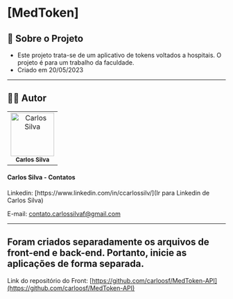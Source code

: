 # [MedToken]

## :page_facing_up: Sobre o Projeto
 - Este projeto trata-se de um aplicativo de tokens voltados a hospitais. O projeto é para um trabalho da faculdade.
 - Criado em 20/05/2023
---

## :man_technologist: Autor

<table class="author">
  <tr>
    <td align="center">
      <a href="https://www.linkedin.com/in/ccarlossilv/">
       <img src="https://avatars.githubusercontent.com/carloosf" 
        width="100px;" alt="Carlos Silva"/>
        <br/>
        <sub>
          <b>Carlos Silva</b>
        </sub>
      </a>
    </td>
  </tr>
</table>   

<h4>Carlos Silva - Contatos</h4>
   Linkedin: [https://www.linkedin.com/in/ccarlossilv/](Ir para Linkedin de Carlos Silva)
   
   E-mail: contato.carlossilvaf@gmail.com
<hr />

## Foram criados separadamente os arquivos de front-end e back-end. Portanto, inicie as aplicações de forma separada.

Link do repositório do Front: [https://github.com/carloosf/MedToken-API](https://github.com/carloosf/MedToken-API)
